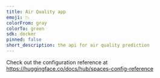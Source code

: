 ```yaml
---
title: Air Quality app
emoji: 📉
colorFrom: gray
colorTo: green
sdk: docker
pinned: false
short_description: the api for air quality prediction
---
```


Check out the configuration reference at https://huggingface.co/docs/hub/spaces-config-reference
